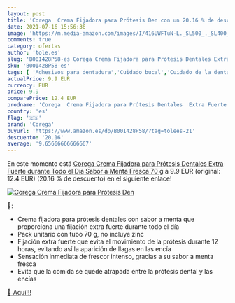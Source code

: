 ```yaml
---
layout: post
title: 'Corega  Crema Fijadora para Prótesis Den con un 20.16 % de descuento'
date: 2021-07-16 15:56:36
image: 'https://m.media-amazon.com/images/I/416UWFTuN-L._SL500_._SL400_.jpg'
comments: true
category: ofertas
author: 'tole.es'
slug: 'B00I428P58-es Corega Crema Fijadora para Prótesis Dentales Extra Fuerte...'
sku: 'B00I428P58-es'
tags: [ 'Adhesivos para dentadura','Cuidado bucal','Cuidado de la dentadura','Salud y cuidado personal','corega', ]
actualPrice: 9.9 EUR
currency: EUR
price: 9.9
comparePrice: 12.4 EUR
prodname: 'Corega  Crema Fijadora para Prótesis Dentales  Extra Fuerte durante Todo el Día  Sabor a Menta Fresca  70 g'
country: 'es'
flag: '🇪🇸'
brand: 'Corega'
buyurl: 'https://www.amazon.es/dp/B00I428P58/?tag=tolees-21'
descuento: '20.16'
average: '9.65666666666667'
---
```


En este momento está [Corega  Crema Fijadora para Prótesis Dentales  Extra Fuerte durante Todo el Día  Sabor a Menta Fresca  70 g](https://www.amazon.es/dp/B00I428P58/?tag=tolees-21) a 9.9 EUR (original: 12.4 EUR) (20.16 %  de descuento) en el siguiente enlace!

[![Corega  Crema Fijadora para Prótesis Den](https://m.media-amazon.com/images/I/416UWFTuN-L._SL500_._SL400_.jpg)](https://www.amazon.es/dp/B00I428P58/?tag=tolees-21)

🔎:

- Crema fijadora para prótesis dentales con sabor a menta que proporciona una fijación extra fuerte durante todo el día
- Pack unitario con tubo 70 g, no incluye zinc
- Fijación extra fuerte que evita el movimiento de la prótesis durante 12 horas, evitando así la aparición de llagas en las encía
- Sensación inmediata de frescor intenso, gracias a su sabor a menta fresca
- Evita que la comida se quede atrapada entre la prótesis dental y las encías

[🛒 Aquí!!!](https://www.amazon.es/dp/B00I428P58/?tag=tolees-21)
